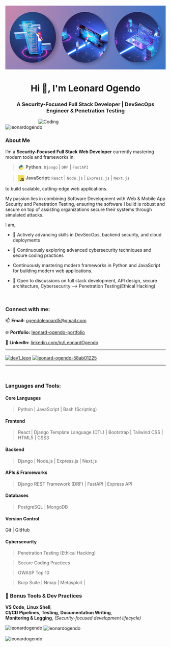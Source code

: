 <p>
  <img src="https://github.com/LeonardOgendo/LeonardOgendo/blob/main/Readme.jpg" alt="Banner Image" width="100%" height="200"/>
</p>
<h1 align="center">Hi 👋, I'm Leonard Ogendo</h1>
<h3 align="center">A Security-Focused Full Stack Developer | DevSecOps Engineer & Penetration Testing</h3>
<img align="right" alt="Coding"  width="400" src="https://img.freepik.com/free-photo/3d-rendering-kid-playing-digital-game_23-2150898496.jpg?t=st=1718690730~exp=1718694330~hmac=c8a364819a34c670afddfba45896c0e4f2cae930d8b897d57653e8e18ef843e5&w=740">
<p align="left"> <img src="https://komarev.com/ghpvc/?username=leonardogendo&label=Profile%20views&color=0e75b6&style=flat" alt="leonardogendo" /> </p>

### About Me
I’m a **Security-Focused Full Stack Web Developer** currently mastering modern tools and frameworks in: 
> <img src="https://raw.githubusercontent.com/devicons/devicon/master/icons/python/python-original.svg" alt="python" width="20" height="20" style="vertical-align: middle;"/> <strong>Python:</strong> `Django` | `DRF` | `FastAPI`

> <img src="https://raw.githubusercontent.com/devicons/devicon/master/icons/javascript/javascript-original.svg" alt="javascript" width="20" height="20" style="vertical-align: middle;"/> <strong>JavaScript: </strong>  `React` | `Node.js` | `Express.js` | `Next.js` 

to build scalable, cutting-edge web applications.




My passion lies in combining Software Development with Web & Mobile App Security and Penetration Testing, ensuring the software I build is robust and secure on top of assisting organizations secure their systems through simulated attacks.

I am, 

- 🔭 Actively advancing skills in DevSecOps, backend security, and cloud deployments

- 🌱 Continuously exploring advanced cybersecurity techniques and secure coding practices

- Continuously mastering modern frameworks in Python and JavaScript for building modern web applications. 

- 💬 Open to discussions on full stack development, API design, secure architecture, Cybersecurity --> Penetration Testing(Ethical Hacking)

<br>

<h3 align="left">Connect with me:</h3>

📫 **Email:** ogendoleonard5@gmail.com 

🌐 **Portfolio:** [leonard-ogendo-portfolio](https://leonard-ogendo-portfolio.vercel.app)  

💼 **LinkedIn:** [linkedin.com/in/LeonardOgendo](https://linkedin.com/in/leonard-ogendo-58ab01225)

---

<p align="left">
<a href="https://twitter.com/dev1_leon" target="blank"><img align="center" src="https://raw.githubusercontent.com/rahuldkjain/github-profile-readme-generator/master/src/images/icons/Social/twitter.svg" alt="dev1_leon" height="30" width="40" /></a>
<a href="https://linkedin.com/in/leonard-ogendo-58ab01225" target="blank"><img align="center" src="https://raw.githubusercontent.com/rahuldkjain/github-profile-readme-generator/master/src/images/icons/Social/linked-in-alt.svg" alt="leonard-ogendo-58ab01225" height="30" width="40" /></a>
</p>

---

<br>

<h3 align="left">Languages and Tools:</h3>

<h4>Core Languages</h4>

> Python   | JavaScript   | Bash (Scripting)

<h4>Frontend</h4>

> React | Django Template Language (DTL) | Bootstrap | Tailwind CSS | HTML5 | CSS3

<h4>Backend</h4>  

> Django | Node.js | Express.js | Next.js

<h4>APIs & Frameworks</h4>

> Django REST Framework (DRF) | FastAPI | Express API 

<h4>Databases</h4>

> PostgreSQL | MongoDB

<h4>Version Control</h4>  

Git | GitHub

<h4>Cybersecurity</h4> 

> Penetration Testing (Ethical Hacking)

> Secure Coding Practices

> OWASP Top 10

> Burp Suite  | Nmap | Metasploit |

### 🚀 Bonus Tools & Dev Practices  
**VS Code**, **Linux Shell**,  
**CI/CD Pipelines**, **Testing**, **Documentation Writing**,  
**Monitoring & Logging**, *(Security-focused development lifecycle)*



<p><img align="left" src="https://github-readme-stats.vercel.app/api/top-langs?username=leonardogendo&show_icons=true&locale=en&layout=compact" alt="leonardogendo" /></p>

<p>&nbsp;<img align="center" src="https://github-readme-stats.vercel.app/api?username=leonardogendo&show_icons=true&locale=en" alt="leonardogendo" /></p>

<p><img align="center" src="https://github-readme-streak-stats.herokuapp.com/?user=leonardogendo&" alt="leonardogendo" /></p>


